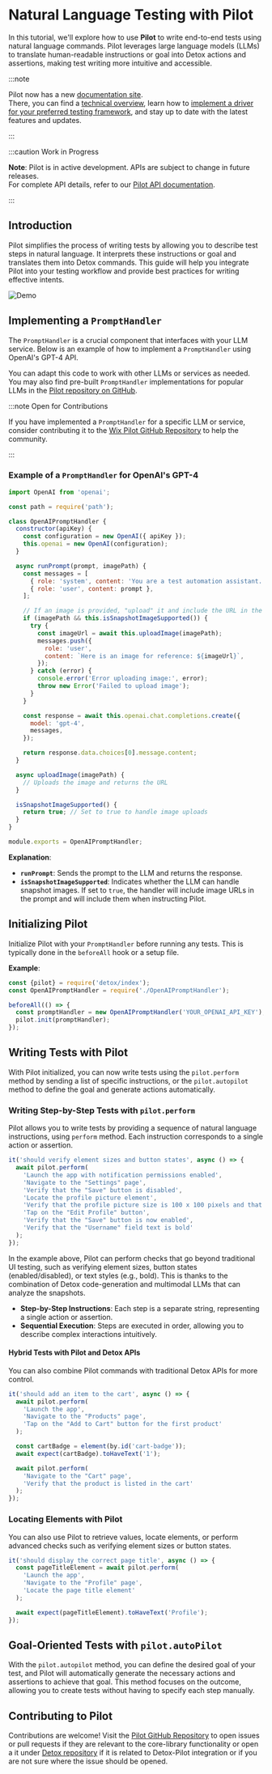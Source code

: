 # Natural Language Testing with Pilot

In this tutorial, we'll explore how to use **Pilot** to write end-to-end tests using natural language commands. Pilot leverages large language models (LLMs) to translate human-readable instructions or goal into Detox actions and assertions, making test writing more intuitive and accessible.

:::note

Pilot now has a new [documentation site](https://wix-pilot.com/).<br/>
There, you can find a [technical overview](https://wix-pilot.com/docs/guides/technical-overview), learn how to [implement a driver for your preferred testing framework](https://wix-pilot.com/docs/guides/implementing-custom-testing-framework-driver), and stay up to date with the latest features and updates.

:::

:::caution Work in Progress

**Note**: Pilot is in active development. APIs are subject to change in future releases.<br/>
For complete API details, refer to our [Pilot API documentation](../api/pilot).

:::

## Introduction

Pilot simplifies the process of writing tests by allowing you to describe test steps in natural language.
It interprets these instructions or goal and translates them into Detox commands. This guide will help you integrate Pilot into your testing workflow and provide best practices for writing effective intents.

![Demo](../img/copilot/copilot-demo.gif)

## Implementing a `PromptHandler`

The `PromptHandler` is a crucial component that interfaces with your LLM service.
Below is an example of how to implement a `PromptHandler` using OpenAI's GPT-4 API.

You can adapt this code to work with other LLMs or services as needed. You may also find pre-built `PromptHandler` implementations for popular LLMs in the [Pilot repository on GitHub](https://github.com/wix-incubator/pilot).

:::note Open for Contributions

If you have implemented a `PromptHandler` for a specific LLM or service, consider contributing it to the [Wix Pilot GitHub Repository](https://github.com/wix-incubator/pilot) to help the community.

:::

### Example of a `PromptHandler` for OpenAI's GPT-4

```javascript
import OpenAI from 'openai';

const path = require('path');

class OpenAIPromptHandler {
  constructor(apiKey) {
    const configuration = new OpenAI({ apiKey });
    this.openai = new OpenAI(configuration);
  }

  async runPrompt(prompt, imagePath) {
    const messages = [
      { role: 'system', content: 'You are a test automation assistant.' },
      { role: 'user', content: prompt },
    ];

    // If an image is provided, "upload" it and include the URL in the prompt
    if (imagePath && this.isSnapshotImageSupported()) {
      try {
        const imageUrl = await this.uploadImage(imagePath);
        messages.push({
          role: 'user',
          content: `Here is an image for reference: ${imageUrl}`,
        });
      } catch (error) {
        console.error('Error uploading image:', error);
        throw new Error('Failed to upload image');
      }
    }

    const response = await this.openai.chat.completions.create({
      model: 'gpt-4',
      messages,
    });

    return response.data.choices[0].message.content;
  }

  async uploadImage(imagePath) {
    // Uploads the image and returns the URL
  }

  isSnapshotImageSupported() {
    return true; // Set to true to handle image uploads
  }
}

module.exports = OpenAIPromptHandler;
```

**Explanation**:

- **`runPrompt`**: Sends the prompt to the LLM and returns the response.
- **`isSnapshotImageSupported`**: Indicates whether the LLM can handle snapshot images. If set to `true`, the handler will include image URLs in the prompt and will include them when instructing Pilot.

## Initializing Pilot

Initialize Pilot with your `PromptHandler` before running any tests.
This is typically done in the `beforeAll` hook or a setup file.

**Example**:

```javascript
const {pilot} = require('detox/index');
const OpenAIPromptHandler = require('./OpenAIPromptHandler');

beforeAll(() => {
  const promptHandler = new OpenAIPromptHandler('YOUR_OPENAI_API_KEY');
  pilot.init(promptHandler);
});
```

## Writing Tests with Pilot

With Pilot initialized, you can now write tests using the `pilot.perform` method by sending a list of specific instructions, or the `pilot.autopilot` method to define the goal and generate actions automatically.

### Writing Step-by-Step Tests with `pilot.perform`

Pilot allows you to write tests by providing a sequence of natural language instructions, using `perform` method. Each instruction corresponds to a single action or assertion.

```javascript
it('should verify element sizes and button states', async () => {
  await pilot.perform(
    'Launch the app with notification permissions enabled',
    'Navigate to the "Settings" page',
    'Verify that the "Save" button is disabled',
    'Locate the profile picture element',
    'Verify that the profile picture size is 100 x 100 pixels and that the image is available and rendered',
    'Tap on the "Edit Profile" button',
    'Verify that the "Save" button is now enabled',
    'Verify that the "Username" field text is bold'
  );
});
```

In the example above, Pilot can perform checks that go beyond traditional UI testing, such as verifying element sizes, button states (enabled/disabled), or text styles (e.g., bold). This is thanks to the combination of Detox code-generation and multimodal LLMs that can analyze the snapshots.

- **Step-by-Step Instructions**: Each step is a separate string, representing a single action or assertion.
- **Sequential Execution**: Steps are executed in order, allowing you to describe complex interactions intuitively.

#### Hybrid Tests with Pilot and Detox APIs

You can also combine Pilot commands with traditional Detox APIs for more control.

```javascript
it('should add an item to the cart', async () => {
  await pilot.perform(
    'Launch the app',
    'Navigate to the "Products" page',
    'Tap on the "Add to Cart" button for the first product'
  );

  const cartBadge = element(by.id('cart-badge'));
  await expect(cartBadge).toHaveText('1');

  await pilot.perform(
    'Navigate to the "Cart" page',
    'Verify that the product is listed in the cart'
  );
});
```

### Locating Elements with Pilot

You can also use Pilot to retrieve values, locate elements, or perform advanced checks such as verifying element sizes or button states.

```javascript
it('should display the correct page title', async () => {
  const pageTitleElement = await pilot.perform(
    'Launch the app',
    'Navigate to the "Profile" page',
    'Locate the page title element'
  );

  await expect(pageTitleElement).toHaveText('Profile');
});
```

## Goal-Oriented Tests with `pilot.autoPilot`

With the `pilot.autopilot` method, you can define the desired goal of your test, and Pilot will automatically generate the necessary actions and assertions to achieve that goal. This method focuses on the outcome, allowing you to create tests without having to specify each step manually.

## Contributing to Pilot

Contributions are welcome!
Visit the [Pilot GitHub Repository](https://github.com/wix-incubator/pilot) to open issues or pull requests if they are relevant to the core-library functionality or open a it under [Detox repository](https://github.com/wix/Detox) if it is related to Detox-Pilot integration or if you are not sure where the issue should be opened.
